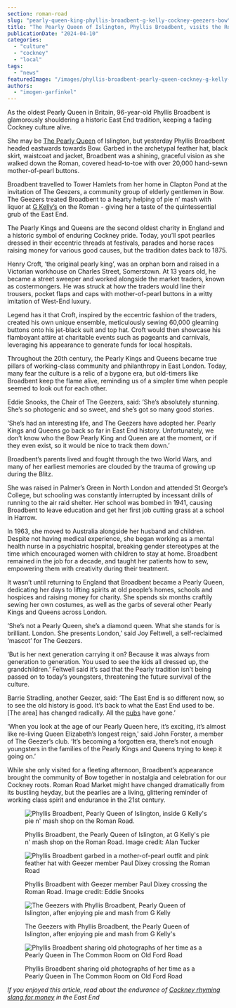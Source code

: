 ```yaml
---
section: roman-road
slug: "pearly-queen-king-phyllis-broadbent-g-kelly-cockney-geezers-bow"
title: "The Pearly Queen of Islington, Phyllis Broadbent, visits the Roman for pie n’ mash at G Kelly’s"
publicationDate: "2024-04-10"
categories: 
  - "culture"
  - "cockney"
  - "local"
tags: 
  - "news"
featuredImage: "/images/phyllis-broadbent-pearly-queen-cockney-g-kelly-pie-n-mash-bow.jpg"
authors: 
  - "imogen-garfinkel"
---
```


As the oldest Pearly Queen in Britain, 96-year-old Phyllis Broadbent is glamorously shouldering a historic East End tradition, keeping a fading Cockney culture alive. 

She may be [The Pearly Queen](https://romanroadlondon.com/history-pearly-kings-queens/) of Islington, but yesterday Phyllis Broadbent headed eastwards towards Bow. Garbed in the archetypal feather hat, black skirt, waistcoat and jacket, Broadbent was a shining, graceful vision as she walked down the Roman, covered head-to-toe with over 20,000 hand-sewn mother-of-pearl buttons.

Broadbent travelled to Tower Hamlets from her home in Clapton Pond at the invitation of The Geezers, a community group of elderly gentlemen in Bow. The Geezers treated Broadbent to a hearty helping of pie n’ mash with liquor at [G Kelly’s](https://romanroadlondon.com/cockney-roots-leanne-black-g-kelly-bow/) on the Roman - giving her a taste of the quintessential grub of the East End.

The Pearly Kings and Queens are the second oldest charity in England and a historic symbol of enduring Cockney pride. Today, you’ll spot pearlies dressed in their eccentric threads at festivals, parades and horse races raising money for various good causes, but the tradition dates back to 1875.

Henry Croft, ‘the original pearly king’, was an orphan born and raised in a Victorian workhouse on Charles Street, Somerstown. At 13 years old, he became a street sweeper and worked alongside the market traders, known as costermongers. He was struck at how the traders would line their trousers, pocket flaps and caps with mother-of-pearl buttons in a witty imitation of West-End luxury.

Legend has it that Croft, inspired by the eccentric fashion of the traders, created his own unique ensemble, meticulously sewing 60,000 gleaming buttons onto his jet-black suit and top hat. Croft would then showcase his flamboyant attire at charitable events such as pageants and carnivals, leveraging his appearance to generate funds for local hospitals.

Throughout the 20th century, the Pearly Kings and Queens became true pillars of working-class community and philanthropy in East London. Today, many fear the culture is a relic of a bygone era, but old-timers like Broadbent keep the flame alive, reminding us of a simpler time when people seemed to look out for each other.

Eddie Snooks, the Chair of The Geezers, said: ‘She’s absolutely stunning. She’s so photogenic and so sweet, and she’s got so many good stories.

‘She’s had an interesting life, and The Geezers have adopted her. Pearly Kings and Queens go back so far in East End history. Unfortunately, we don’t know who the Bow Pearly King and Queen are at the moment, or if they even exist, so it would be nice to track them down.’

Broadbent’s parents lived and fought through the two World Wars, and many of her earliest memories are clouded by the trauma of growing up during the Blitz.

She was raised in Palmer’s Green in North London and attended St George’s College, but schooling was constantly interrupted by incessant drills of running to the air raid shelter. Her school was bombed in 1941, causing Broadbent to leave education and get her first job cutting grass at a school in Harrow.

In 1963, she moved to Australia alongside her husband and children. Despite not having medical experience, she began working as a mental health nurse in a psychiatric hospital, breaking gender stereotypes at the time which encouraged women with children to stay at home. Broadbent remained in the job for a decade, and taught her patients how to sew, empowering them with creativity during their treatment.

It wasn’t until returning to England that Broadbent became a Pearly Queen, dedicating her days to lifting spirits at old people’s homes, schools and hospices and raising money for charity. She spends six months craftily sewing her own costumes, as well as the garbs of several other Pearly Kings and Queens across London.

‘She’s not a Pearly Queen, she’s a diamond queen. What she stands for is brilliant. London. She presents London,' said Joy Feltwell, a self-reclaimed ‘mascot’ for The Geezers.

‘But is her next generation carrying it on? Because it was always from generation to generation. You used to see the kids all dressed up, the grandchildren.’ Feltwell said it’s sad that the Pearly tradition isn’t being passed on to today’s youngsters, threatening the future survival of the culture.

Barrie Stradling, another Geezer, said: ‘The East End is so different now, so to see the old history is good. It’s back to what the East End used to be. \[The area\] has changed radically. All the [pubs](https://romanroadlondon.com/east-end-pubs-book-london-pub-explorer-interview/) have gone.’

‘When you look at the age of our Pearly Queen here, it’s exciting, it’s almost like re-living Queen Elizabeth’s longest reign,' said John Forster, a member of The Geezer’s club. ‘It’s becoming a forgotten era, there’s not enough youngsters in the families of the Pearly Kings and Queens trying to keep it going on.’

While she only visited for a fleeting afternoon, Broadbent’s appearance brought the community of Bow together in nostalgia and celebration for our Cockney roots. Roman Road Market might have changed dramatically from its bustling heyday, but the pearlies are a living, glittering reminder of working class spirit and endurance in the 21st century.

<figure>

![Phyllis Broadbent, Pearly Queen of Islington, inside G Kelly's pie n' mash shop on the Roman Road.](/images/Phyllis-Broadbent-pearly-queen-of-islington-bow-g-kelly-pie-n-mash.jpg)

<figcaption>

Phyllis Broadbent, the Pearly Queen of Islington, at G Kelly's pie n' mash shop on the Roman Road. Image credit: Alan Tucker

</figcaption>

</figure>

<figure>

![Phyllis Broadbent garbed in a mother-of-pearl outfit and pink feather hat with Geezer member Paul Dixey crossing the Roman Road](/images/phyllis-broadbent-paul-tucker-pearly-bow-old-ford-road-cockney-geezers-1024x683.jpg)

<figcaption>

Phyllis Broadbent with Geezer member Paul Dixey crossing the Roman Road. Image credit: Eddie Snooks

</figcaption>

</figure>

<figure>

![The Geezers with Phyllis Broadbent, Pearly Queen of Islington, after enjoying pie and mash from G Kelly](/images/Pearly-queen-phyllis-broadbent-islington-g-kelly-geezers-bow-1024x683.jpg)

<figcaption>

The Geezers with Phyllis Broadbent, the Pearly Queen of Islington, after enjoying pie and mash from G Kelly's

</figcaption>

</figure>

<figure>

![Phyllis Broadbent sharing old photographs of her time as a Pearly Queen in The Common Room on Old Ford Road](/images/phyllis-broadbent-pearly-queen-islington-bow-common-room-cockney-geezers-1024x683.jpg)

<figcaption>

Phyllis Broadbent sharing old photographs of her time as a Pearly Queen in The Common Room on Old Ford Road

</figcaption>

</figure>

_If you enjoyed this article, read about the endurance of_ [_Cockney rhyming slang for money_](https://romanroadlondon.com/cockney-rhyming-slang-money/) _in the East End_



